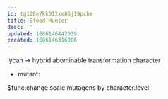 ```yaml
---
id: tg128e7kk012xm86j19pche
title: Blood Hunter
desc: ''
updated: 1686146442039
created: 1686146316006
---
```


lycan -> hybrid
  abominable transformation character
- mutant:

$func:change scale mutagens by character.level